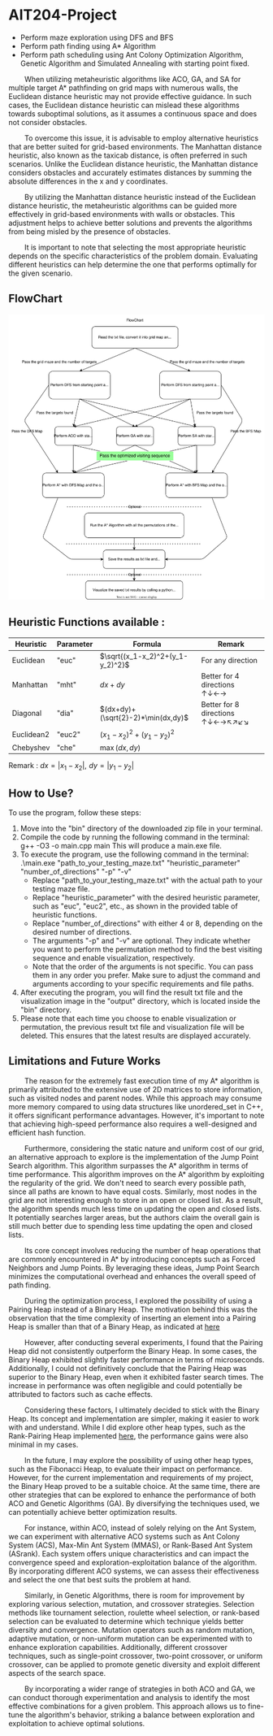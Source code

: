 # AIT204-Project
- Perform maze exploration using DFS and BFS
- Perform path finding using A* Algorithm
- Perform path scheduling using Ant Colony Optimization Algorithm, Genetic Algorithm and Simulated Annealing with starting point fixed.
  
&nbsp;&nbsp;&nbsp;&nbsp;&nbsp;&nbsp;&nbsp;&nbsp;When utilizing metaheuristic algorithms like ACO, GA, and SA for multiple target A* pathfinding on grid maps with numerous walls, the Euclidean distance heuristic may not provide effective guidance. In such cases, the Euclidean distance heuristic can mislead these algorithms towards suboptimal solutions, as it assumes a continuous space and does not consider obstacles.

&nbsp;&nbsp;&nbsp;&nbsp;&nbsp;&nbsp;&nbsp;&nbsp;To overcome this issue, it is advisable to employ alternative heuristics that are better suited for grid-based environments. The Manhattan distance heuristic, also known as the taxicab distance, is often preferred in such scenarios. Unlike the Euclidean distance heuristic, the Manhattan distance considers obstacles and accurately estimates distances by summing the absolute differences in the x and y coordinates.

&nbsp;&nbsp;&nbsp;&nbsp;&nbsp;&nbsp;&nbsp;&nbsp;By utilizing the Manhattan distance heuristic instead of the Euclidean distance heuristic, the metaheuristic algorithms can be guided more effectively in grid-based environments with walls or obstacles. This adjustment helps to achieve better solutions and prevents the algorithms from being misled by the presence of obstacles.

&nbsp;&nbsp;&nbsp;&nbsp;&nbsp;&nbsp;&nbsp;&nbsp;It is important to note that selecting the most appropriate heuristic depends on the specific characteristics of the problem domain. Evaluating different heuristics can help determine the one that performs optimally for the given scenario.

## FlowChart
![flowChart.svg](flowChart.svg)

## Heuristic Functions available : 
| Heuristic | Parameter | Formula                       | Remark                            |
|-----------|-----------|-------------------------------|-----------------------------------|
| Euclidean | "euc"     |  $`\sqrt{(x_1-x_2)^2+(y_1-y_2)^2}`$                             |For any direction                  |
| Manhattan | "mht"     | $`dx+dy`$ |Better for 4 directions &uarr;&darr;&larr;&rarr;                                   |
| Diagonal  | "dia"     |$`(dx+dy)+(\sqrt{2}-2)*\min(dx,dy)`$  |Better for 8 directions &uarr;&darr;&larr;&rarr;&nwarr;&nearr;&swarr;&searr;                                |
| Euclidean2| "euc2"    |      $`(x_1-x_2)^2+(y_1-y_2)^2 `$                        |                                   |
| Chebyshev | "che"     |         $`\max(dx, dy)`$                      |                                   |

Remark : $`dx = |x_1-x_2|,\,\,dy=|y_1-y_2|`$
  
## How to Use?
To use the program, follow these steps:
1) Move into the "bin" directory of the downloaded zip file in your terminal.
2) Compile the code by running the following command in the terminal:
g++ -O3 -o main.cpp main
This will produce a main.exe file.
3) To execute the program, use the following command in the terminal:
    .\main.exe "path_to_your_testing_maze.txt" "heuristic_parameter" "number_of_directions" "-p" "-v"
    - Replace "path_to_your_testing_maze.txt" with the actual path to your testing maze file.
    - Replace "heuristic_parameter" with the desired heuristic parameter, such as "euc", "euc2", etc., as shown in the provided table of heuristic functions.
    - Replace "number_of_directions" with either 4 or 8, depending on the desired number of directions.
    - The arguments "-p" and "-v" are optional. They indicate whether you want to perform the permutation method to find the best visiting sequence and enable visualization, respectively.
    - Note that the order of the arguments is not specific. You can pass them in any order you prefer.
    Make sure to adjust the command and arguments according to your specific requirements and file paths.
4) After executing the program, you will find the result txt file and the visualization image in the "output" directory, which is located inside the "bin" directory.
5) Please note that each time you choose to enable visualization or permutation, the previous result txt file and visualization file will be deleted. This ensures that the latest results are displayed accurately.

## Limitations and Future Works
&nbsp;&nbsp;&nbsp;&nbsp;&nbsp;&nbsp;&nbsp;&nbsp;The reason for the extremely fast execution time of my A* algorithm is primarily attributed to the extensive use of 2D matrices to store information, such as visited nodes and parent nodes. While this approach may consume more memory compared to using data structures like unordered_set in C++, it offers significant performance advantages. However, it's important to note that achieving high-speed performance also requires a well-designed and efficient hash function.

&nbsp;&nbsp;&nbsp;&nbsp;&nbsp;&nbsp;&nbsp;&nbsp;Furthermore, considering the static nature and uniform cost of our grid, an alternative approach to explore is the implementation of the Jump Point Search algorithm. This algorithm surpasses the A* algorithm in terms of time performance. This algorithm improves on the A* algorithm by exploiting the regularity of the grid. We don't need to search every possible path, since all paths are known to have equal costs. Similarly, most nodes in the grid are not interesting enough to store in an open or closed list. As a result, the algorithm spends much less time on updating the open and closed lists. It potentially searches larger areas, but the authors claim the overall gain is still much better due to spending less time updating the open and closed lists. 

&nbsp;&nbsp;&nbsp;&nbsp;&nbsp;&nbsp;&nbsp;&nbsp;Its core concept involves reducing the number of heap operations that are commonly encountered in A* by introducing concepts such as Forced Neighbors and Jump Points. By leveraging these ideas, Jump Point Search minimizes the computational overhead and enhances the overall speed of path finding. 

&nbsp;&nbsp;&nbsp;&nbsp;&nbsp;&nbsp;&nbsp;&nbsp;During the optimization process, I explored the possibility of using a Pairing Heap instead of a Binary Heap. The motivation behind this was the observation that the time complexity of inserting an element into a Pairing Heap is smaller than that of a Binary Heap, as indicated at [here](https://en.wikipedia.org/wiki/Heap_(data_structure)#Comparison_of_theoretic_bounds_for_variants)

&nbsp;&nbsp;&nbsp;&nbsp;&nbsp;&nbsp;&nbsp;&nbsp;However, after conducting several experiments, I found that the Pairing Heap did not consistently outperform the Binary Heap. In some cases, the Binary Heap exhibited slightly faster performance in terms of microseconds. Additionally, I could not definitively conclude that the Pairing Heap was superior to the Binary Heap, even when it exhibited faster search times. The increase in performance was often negligible and could potentially be attributed to factors such as cache effects.

&nbsp;&nbsp;&nbsp;&nbsp;&nbsp;&nbsp;&nbsp;&nbsp;Considering these factors, I ultimately decided to stick with the Binary Heap. Its concept and implementation are simpler, making it easier to work with and understand. While I did explore other heap types, such as the Rank-Pairing Heap implemented [here](https://github.com/shingyipcheung/rank-pairing-heaps), the performance gains were also minimal in my cases.

&nbsp;&nbsp;&nbsp;&nbsp;&nbsp;&nbsp;&nbsp;&nbsp;In the future, I may explore the possibility of using other heap types, such as the Fibonacci Heap, to evaluate their impact on performance. However, for the current implementation and requirements of my project, the Binary Heap proved to be a suitable choice.
At the same time, there are other strategies that can be explored to enhance the performance of both ACO and Genetic Algorithms (GA). By diversifying the techniques used, we can potentially achieve better optimization results.

&nbsp;&nbsp;&nbsp;&nbsp;&nbsp;&nbsp;&nbsp;&nbsp;For instance, within ACO, instead of solely relying on the Ant System, we can experiment with alternative ACO systems such as Ant Colony System (ACS), Max-Min Ant System (MMAS), or Rank-Based Ant System (ASrank). Each system offers unique characteristics and can impact the convergence speed and exploration-exploitation balance of the algorithm. By incorporating different ACO systems, we can assess their effectiveness and select the one that best suits the problem at hand.

&nbsp;&nbsp;&nbsp;&nbsp;&nbsp;&nbsp;&nbsp;&nbsp;Similarly, in Genetic Algorithms, there is room for improvement by exploring various selection, mutation, and crossover strategies. Selection methods like tournament selection, roulette wheel selection, or rank-based selection can be evaluated to determine which technique yields better diversity and convergence. Mutation operators such as random mutation, adaptive mutation, or non-uniform mutation can be experimented with to enhance exploration capabilities. Additionally, different crossover techniques, such as single-point crossover, two-point crossover, or uniform crossover, can be applied to promote genetic diversity and exploit different aspects of the search space.

&nbsp;&nbsp;&nbsp;&nbsp;&nbsp;&nbsp;&nbsp;&nbsp;By incorporating a wider range of strategies in both ACO and GA, we can conduct thorough experimentation and analysis to identify the most effective combinations for a given problem. This approach allows us to fine-tune the algorithm's behavior, striking a balance between exploration and exploitation to achieve optimal solutions.
